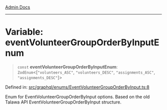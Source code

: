 [Admin Docs](/)

***

# Variable: eventVolunteerGroupOrderByInputEnum

> `const` **eventVolunteerGroupOrderByInputEnum**: `ZodEnum`\<\[`"volunteers_ASC"`, `"volunteers_DESC"`, `"assignments_ASC"`, `"assignments_DESC"`\]\>

Defined in: [src/graphql/enums/EventVolunteerGroupOrderByInput.ts:8](https://github.com/Sourya07/talawa-api/blob/583d62db9438de398bb9012a4a2617e2cb268b08/src/graphql/enums/EventVolunteerGroupOrderByInput.ts#L8)

Enum for EventVolunteerGroupOrderByInput options.
Based on the old Talawa API EventVolunteerGroupOrderByInput structure.
